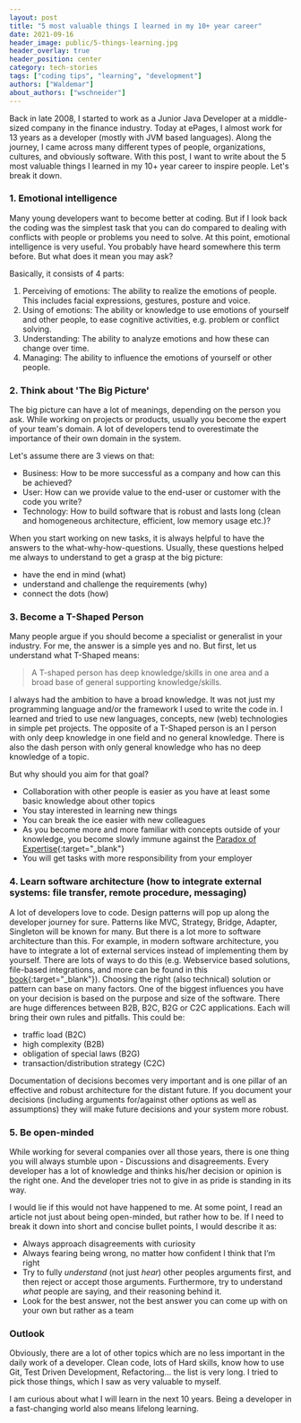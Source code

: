 ```yaml
---
layout: post
title: "5 most valuable things I learned in my 10+ year career"
date: 2021-09-16
header_image: public/5-things-learning.jpg
header_overlay: true
header_position: center
category: tech-stories
tags: ["coding tips", "learning", "development"]
authors: ["Waldemar"]
about_authors: ["wschneider"]
---
```


Back in late 2008, I started to work as a Junior Java Developer at a middle-sized company in the finance industry.
Today at ePages, I almost work for 13 years as a developer (mostly with JVM based languages).
Along the journey, I came across many different types of people, organizations, cultures, and obviously software.
With this post, I want to write about the 5 most valuable things I learned in my 10+ year career to inspire people.
Let's break it down.


### 1. Emotional intelligence

Many young developers want to become better at coding.
But if I look back the coding was the simplest task that you can do compared to dealing with conflicts with people or problems you need to solve.
At this point, emotional intelligence is very useful.
You probably have heard somewhere this term before.
But what does it mean you may ask?

Basically, it consists of 4 parts:
1. Perceiving of emotions: The ability to realize the emotions of people.
This includes facial expressions, gestures, posture and voice.
2. Using of emotions: The ability or knowledge to use emotions of yourself and other people, to ease cognitive activities, e.g. problem or conflict solving.
3. Understanding: The ability to analyze emotions and how these can change over time.
4. Managing: The ability to influence the emotions of yourself or other people.



### 2. Think about 'The Big Picture'

The big picture can have a lot of meanings, depending on the person you ask.
While working on projects or products, usually you become the expert of your team's domain.
A lot of developers tend to overestimate the importance of their own domain in the system.

Let's assume there are 3 views on that:
- Business: How to be more successful as a company and how can this be achieved?
- User: How can we provide value to the end-user or customer with the code you write?
- Technology: How to build software that is robust and lasts long (clean and homogeneous architecture, efficient, low memory usage etc.)?

When you start working on new tasks, it is always helpful to have the answers to the what-why-how-questions.
Usually, these questions helped me always to understand to get a grasp at the big picture:
- have the end in mind (what)
- understand and challenge the requirements (why)
- connect the dots (how)


### 3. Become a T-Shaped Person

Many people argue if you should become a specialist or generalist in your industry.
For me, the answer is a simple yes and no. But first, let us understand what T-Shaped means:

> A T-shaped person has deep knowledge/skills in one area and a broad base of general supporting knowledge/skills.

I always had the ambition to have a broad knowledge.
It was not just my programming language and/or the framework I used to write the code in.
I learned and tried to use new languages, concepts, new (web) technologies in simple pet projects.
The opposite of a T-Shaped person is an I person with only deep knowledge in one field and no general knowledge.
There is also the dash person with only general knowledge who has no deep knowledge of a topic.

But why should you aim for that goal?

- Collaboration with other people is easier as you have at least some basic knowledge about other topics
- You stay interested in learning new things
- You can break the ice easier with new colleagues
- As you become more and more familiar with concepts outside of your knowledge, you become slowly immune against the [Paradox of Expertise](https://www.psychologytoday.com/us/blog/tracking-wonder/201906/the-paradox-expertise){:target="_blank"}
- You will get tasks with more responsibility from your employer



### 4. Learn software architecture (how to integrate external systems: file transfer, remote procedure, messaging)

A lot of developers love to code.
Design patterns will pop up along the developer journey for sure.
Patterns like MVC, Strategy, Bridge, Adapter, Singleton will be known for many.
But there is a lot more to software architecture than this.
For example, in modern software architecture, you have to integrate a lot of external services instead of implementing them by yourself.
There are lots of ways to do this (e.g. Webservice based solutions, file-based integrations, and more can be found in this [book](https://www.amazon.de/Patterns-Enterprise-Application-Architecture-Addison-Wesley-ebook/dp/B008OHVDFM/ref=rvi_1/){:target="_blank"}).
Choosing the right (also technical) solution or pattern can base on many factors.
One of the biggest influences you have on your decision is based on the purpose and size of the software.
There are huge differences between B2B, B2C, B2G or C2C applications.
Each will bring their own rules and pitfalls.
This could be:

- traffic load (B2C)
- high complexity (B2B)
- obligation of special laws (B2G)
- transaction/distribution strategy (C2C)

Documentation of decisions becomes very important and is one pillar of an effective and robust architecture for the distant future.
If you document your decisions (including arguments for/against other options as well as assumptions) they will make future decisions and your system more robust.

### 5. Be open-minded

While working for several companies over all those years, there is one thing you will always stumble upon - Discussions and disagreements.
Every developer has a lot of knowledge and thinks his/her decision or opinion is the right one.
And the developer tries not to give in as pride is standing in its way.

I would lie if this would not have happened to me.
At some point, I read an article not just about being open-minded, but rather how to be.
If I need to break it down into short and concise bullet points, I would describe it as:

- Always approach disagreements with curiosity
- Always fearing being wrong, no matter how confident I think that I’m right
- Try to fully *understand* (not just *hear*) other peoples arguments first, and then reject or accept those arguments.
Furthermore, try to understand *what* people are saying, and their reasoning behind it.
- Look for the best answer, not the best answer you can come up with on your own but rather as a team

### Outlook

Obviously, there are a lot of other topics which are no less important in the daily work of a developer.
Clean code, lots of Hard skills, know how to use Git, Test Driven Development, Refactoring... the list is very long.
I tried to pick those things, which I saw as very valuable to myself.

I am curious about what I will learn in the next 10 years.
Being a developer in a fast-changing world also means lifelong learning.